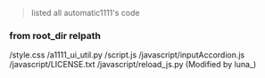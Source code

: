 
>listed all automatic1111's code

### from root_dir relpath

/style.css
/a1111_ui_util.py
/script.js
/javascript/inputAccordion.js
/javascript/LICENSE.txt
/javascript/reload_js.py (Modified by luna_)

